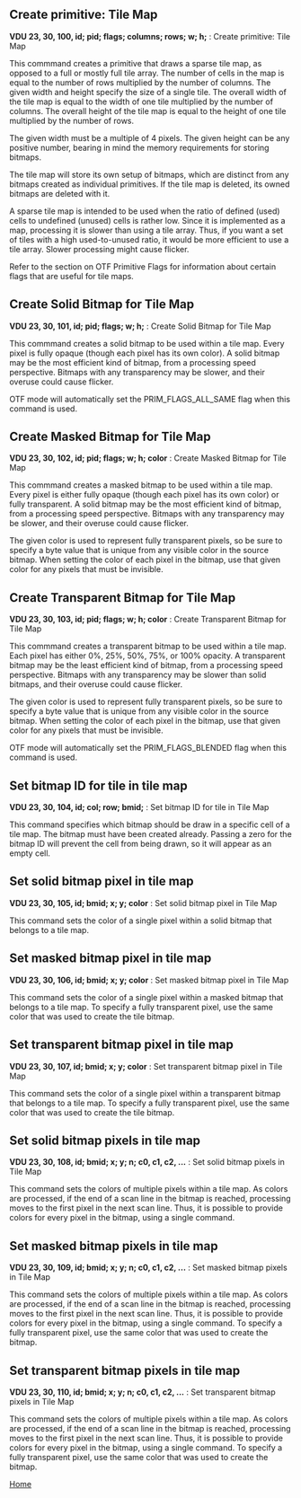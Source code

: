 ## Create primitive: Tile Map
<b>VDU 23, 30, 100, id; pid; flags; columns; rows; w; h;</b> : Create primitive: Tile Map

This commmand creates a primitive that draws a sparse tile map,
as opposed to a full or mostly full tile array.
The number of cells in the map is equal to the number of rows
multiplied by the number of columns. The given width and height
specify the size of a single tile. The overall width of the tile
map is equal to the width of one tile multiplied by the number
of columns. The overall height of the tile map is equal to the
height of one tile multiplied by the number of rows.

The given width must be a multiple of 4 pixels. The given height can be any positive number, bearing in mind the memory requirements for
storing bitmaps.

The tile map will store its own setup of bitmaps, which are distinct
from any bitmaps created as individual primitives. If the
tile map is deleted, its owned bitmaps are deleted with it.

A sparse tile map is intended to be used when the ratio of defined
(used) cells to undefined (unused) cells is rather low. Since it
is implemented as a map, processing it is slower than using a
tile array. Thus, if you want a set of tiles with a high used-to-unused ratio,
it would be more efficient to use a tile array. Slower processing
might cause flicker.

Refer to the section on OTF Primitive Flags for information about
certain flags that are useful for tile maps.

## Create Solid Bitmap for Tile Map
<b>VDU 23, 30, 101, id; pid; flags; w; h;</b> : Create Solid Bitmap for Tile Map

This commmand creates a solid bitmap to be used within a tile map.
Every pixel is fully opaque (though each pixel has its own color).
A solid bitmap may be the most efficient kind of bitmap, from a
processing speed perspective. Bitmaps with any transparency may be slower, and their overuse could cause flicker.

OTF mode will automatically set the PRIM_FLAGS_ALL_SAME flag
when this command is used.

## Create Masked Bitmap for Tile Map
<b>VDU 23, 30, 102, id; pid; flags; w; h; color</b> : Create Masked Bitmap for Tile Map

This commmand creates a masked bitmap to be used within a tile map.
Every pixel is either fully opaque (though each pixel has its own color) or fully transparent.
A solid bitmap may be the most efficient kind of bitmap, from a
processing speed perspective. Bitmaps with any transparency may be slower, and their overuse could cause flicker.

The given color is used to represent fully transparent pixels,
so be sure to specify a byte value that is unique from any
visible color in the source bitmap. When setting the color of
each pixel in the bitmap, use that given color for any pixels
that must be invisible.

## Create Transparent Bitmap for Tile Map
<b>VDU 23, 30, 103, id; pid; flags; w; h; color</b> : Create Transparent Bitmap for Tile Map

This commmand creates a transparent bitmap to be used within a tile map.
Each pixel has either 0%, 25%, 50%, 75%, or 100% opacity.
A transparent bitmap may be the least efficient kind of bitmap, from a
processing speed perspective. Bitmaps with any transparency may be slower than solid bitmaps, and their overuse could cause flicker.

The given color is used to represent fully transparent pixels,
so be sure to specify a byte value that is unique from any
visible color in the source bitmap. When setting the color of
each pixel in the bitmap, use that given color for any pixels
that must be invisible.

OTF mode will automatically set the PRIM_FLAGS_BLENDED flag
when this command is used.

## Set bitmap ID for tile in tile map
<b>VDU 23, 30, 104, id; col; row; bmid;</b> : Set bitmap ID for tile in Tile Map

This command specifies which bitmap should be draw in a specific
cell of a tile map. The bitmap must have been created already.
Passing a zero for the bitmap ID will prevent the cell from
being drawn, so it will appear as an empty cell.

## Set solid bitmap pixel in tile map
<b>VDU 23, 30, 105, id; bmid; x; y; color</b> : Set solid bitmap pixel in Tile Map

This command sets the color of a single pixel within a solid
bitmap that belongs to a tile map.

## Set masked bitmap pixel in tile map
<b>VDU 23, 30, 106, id; bmid; x; y; color</b> : Set masked bitmap pixel in Tile Map

This command sets the color of a single pixel within a masked
bitmap that belongs to a tile map.
To specify a fully transparent pixel, use the same color that
was used to create the tile bitmap.

## Set transparent bitmap pixel in tile map
<b>VDU 23, 30, 107, id; bmid; x; y; color</b> : Set transparent bitmap pixel in Tile Map

This command sets the color of a single pixel within a transparent
bitmap that belongs to a tile map.
To specify a fully transparent pixel, use the same color that
was used to create the tile bitmap.

## Set solid bitmap pixels in tile map
<b>VDU 23, 30, 108, id; bmid; x; y; n; c0, c1, c2, ...</b> : Set solid bitmap pixels in Tile Map

This command sets the colors of multiple pixels within a tile map.
As colors are processed, if the end of a scan line in the
bitmap is reached, processing moves to the first pixel in
the next scan line. Thus, it is possible to provide colors
for every pixel in the bitmap, using a single command.

## Set masked bitmap pixels in tile map
<b>VDU 23, 30, 109, id; bmid; x; y; n; c0, c1, c2, ...</b> : Set masked bitmap pixels in Tile Map

This command sets the colors of multiple pixels within a tile map.
As colors are processed, if the end of a scan line in the
bitmap is reached, processing moves to the first pixel in
the next scan line. Thus, it is possible to provide colors
for every pixel in the bitmap, using a single command.
To specify a fully transparent pixel, use the same color that
was used to create the bitmap.

## Set transparent bitmap pixels in tile map
<b>VDU 23, 30, 110, id; bmid; x; y; n; c0, c1, c2, ...</b> : Set transparent bitmap pixels in Tile Map

This command sets the colors of multiple pixels within a tile map.
As colors are processed, if the end of a scan line in the
bitmap is reached, processing moves to the first pixel in
the next scan line. Thus, it is possible to provide colors
for every pixel in the bitmap, using a single command.
To specify a fully transparent pixel, use the same color that
was used to create the bitmap.

[Home](otf_mode.md)
